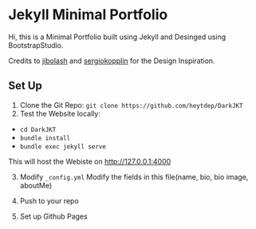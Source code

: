 # Jekyll Minimal Portfolio
Hi, this is a Minimal Portfolio built using Jekyll and Desinged using BootstrapStudio.

Credits to [jibolash](https://github.com/jibolash/Eve) and [sergiokopplin](https://github.com/sergiokopplin/indigo) for the Design Inspiration.

## Set Up

1. Clone the Git Repo: `git clone https://github.com/heytdep/DarkJKT`
2. Test the Website locally:
  - `cd DarkJKT`
  - `bundle install`
  - `bundle exec jekyll serve`

This will host the Webiste on http://127.0.0.1:4000

3. Modify `_config.yml`
Modify the fields in this file(name, bio, bio image, aboutMe)

4. Push to your repo
5. Set up Github Pages
